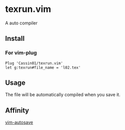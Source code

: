 # texrun.vim
A auto compiler

## Install

### For vim-plug
```vim
Plug 'Cassin01/texrun.vim'
let g:texrun#file_name = 'l02.tex'
```

## Usage

The file will be automatically compiled when you save it.

## Affinity
[vim-autosave](https://github.com/907th/vim-auto-save)
